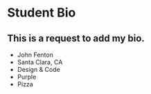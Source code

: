 # Student Bio

## This is a request to add my bio.

* John Fenton
* Santa Clara, CA
* Design & Code
* Purple
* Pizza
